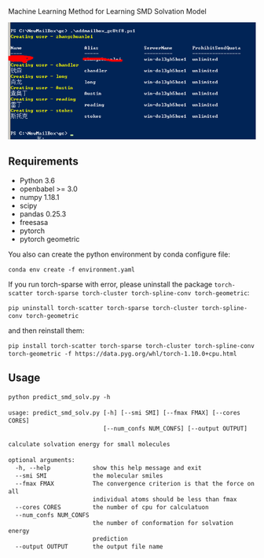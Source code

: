 Machine Learning Method for Learning SMD Solvation Model

![image](https://github.com/lexsaints/powershell/blob/master/IMG/ps2.png)

## Requirements

* Python 3.6
* openbabel >= 3.0
* numpy 1.18.1
* scipy
* pandas 0.25.3
* freesasa
* pytorch
* pytorch geometric

You also can create the python environment by conda configure file:
```
conda env create -f environment.yaml
```
If you run torch-sparse with error, please uninstall the package `torch-scatter torch-sparse torch-cluster torch-spline-conv torch-geometric`:
```
pip uninstall torch-scatter torch-sparse torch-cluster torch-spline-conv torch-geometric
```
and then reinstall them:
```
pip install torch-scatter torch-sparse torch-cluster torch-spline-conv torch-geometric -f https://data.pyg.org/whl/torch-1.10.0+cpu.html
```

## Usage
```
python predict_smd_solv.py -h

usage: predict_smd_solv.py [-h] [--smi SMI] [--fmax FMAX] [--cores CORES]
                           [--num_confs NUM_CONFS] [--output OUTPUT]

calculate solvation energy for small molecules

optional arguments:
  -h, --help            show this help message and exit
  --smi SMI             the molecular smiles
  --fmax FMAX           The convergence criterion is that the force on all
                        individual atoms should be less than fmax
  --cores CORES         the number of cpu for calculatuon
  --num_confs NUM_CONFS
                        the number of conformation for solvation energy
                        prediction
  --output OUTPUT       the output file name
```
